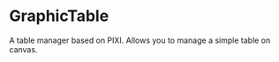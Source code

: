 GraphicTable
============

A table manager based on PIXI. Allows you to manage a simple table on canvas.
